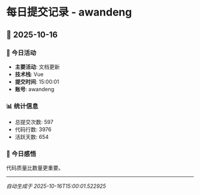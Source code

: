 # 每日提交记录 - awandeng

## 📅 2025-10-16

### 🎯 今日活动
- **主要活动**: 文档更新
- **技术栈**: Vue
- **提交时间**: 15:00:01
- **账号**: awandeng

### 📊 统计信息
- 总提交次数: 597
- 代码行数: 3976
- 活跃天数: 654

### 💭 今日感悟
代码质量比数量更重要。

---
*自动生成于 2025-10-16T15:00:01.522925*
